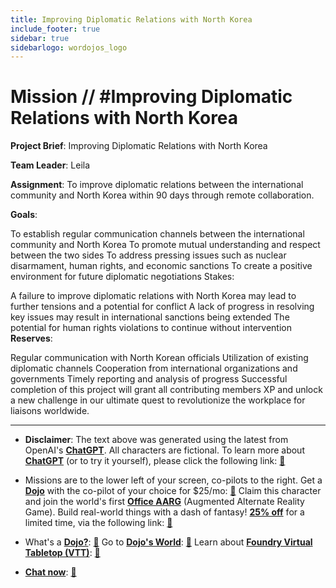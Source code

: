 ```yaml
---
title: Improving Diplomatic Relations with North Korea
include_footer: true
sidebar: true
sidebarlogo: wordojos_logo
---
```

# Mission // #Improving Diplomatic Relations with North Korea

**Project Brief**: Improving Diplomatic Relations with North Korea

**Team Leader**: Leila

**Assignment**: To improve diplomatic relations between the international community and North Korea within 90 days through remote collaboration.

**Goals**:

To establish regular communication channels between the international community and North Korea
To promote mutual understanding and respect between the two sides
To address pressing issues such as nuclear disarmament, human rights, and economic sanctions
To create a positive environment for future diplomatic negotiations
Stakes:

A failure to improve diplomatic relations with North Korea may lead to further tensions and a potential for conflict
A lack of progress in resolving key issues may result in international sanctions being extended
The potential for human rights violations to continue without intervention
**Reserves**:

Regular communication with North Korean officials
Utilization of existing diplomatic channels
Cooperation from international organizations and governments
Timely reporting and analysis of progress
Successful completion of this project will grant all contributing members XP and unlock a new challenge in our ultimate quest to revolutionize the workplace for liaisons worldwide.

---

* **Disclaimer**: The text above was generated using the latest from OpenAI's [**ChatGPT**](https://openai.com/blog/chatgpt/).  All characters are fictional.  To learn more about [**ChatGPT**](https://openai.com/blog/chatgpt/) (or to try it yourself), please click the following link: [:closed_book:](https://openai.com/blog/chatgpt/)

* Missions are to the lower left of your screen, co-pilots to the right. Get a [**Dojo**](https://workmates.live/marketplace) with the co-pilot of your choice for $25/mo: [:green_book:](https://workmates.live/marketplace)  Claim this character and join the world's first [**Office AARG**](https://dojos.world) (Augmented Alternate Reality Game). Build real-world things with a dash of fantasy! [**25% off**](https://blog.workmates.live/deal-on-a-dojo) for a limited time, via the following link: [:green_book:](https://blog.workmates.live/deal-on-a-dojo) 

* What's a [**Dojo?**](https://workdojos.com): [:blue_book:](https://workdojos.com)  Go to [**Dojo's World**](https://dojos.world): [:blue_book:](https://dojos.world)  Learn about [**Foundry Virtual Tabletop (VTT)**](https://foundryvtt.com): [:closed_book:](https://foundryvtt.com/)

* [**Chat now**](https://chat.workmates.live/channel/support): [:ledger:](https://chat.workmates.live/channel/support)